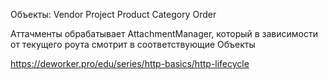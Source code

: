 Объекты:
Vendor
Project
Product
Category
Order

Аттачменты обрабатывает
AttachmentManager, который в зависимости от текущего роута
смотрит в соответствующие Объекты

https://deworker.pro/edu/series/http-basics/http-lifecycle



 

